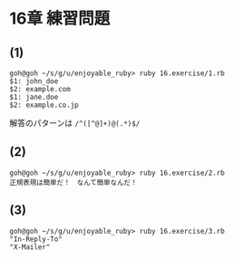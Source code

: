 # 16章 練習問題

## (1)

```
goh@goh ~/s/g/u/enjoyable_ruby> ruby 16.exercise/1.rb
$1: john_doe
$2: example.com
$1: jane.doe
$2: example.co.jp
```

解答のパターンは `/^([^@]+)@(.*)$/`

## (2)

```
goh@goh ~/s/g/u/enjoyable_ruby> ruby 16.exercise/2.rb
正規表現は簡単だ！　なんて簡単なんだ！
```

## (3)

```
goh@goh ~/s/g/u/enjoyable_ruby> ruby 16.exercise/3.rb
"In-Reply-To"
"X-Mailer"
```

